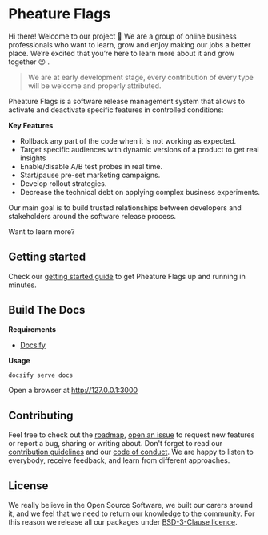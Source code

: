 # Pheature Flags

Hi there! Welcome to our project 👋 We are a group of online business professionals who want to learn, grow and enjoy
making our jobs a better place. We’re excited that you’re here to learn more about it and grow together 😉 .

> We are at early development stage, every contribution of every type will be welcome and properly attributed.

Pheature Flags is a software release management system that allows to activate and deactivate specific features in controlled conditions:

**Key Features**

* Rollback any part of the code when it is not working as expected.
* Target specific audiences with dynamic versions of a product to get real insights
* Enable/disable A/B test probes in real time.
* Start/pause pre-set marketing campaigns.
* Develop rollout strategies.
* Decrease the technical debt on applying complex business experiments.

Our main goal is to build trusted relationships between developers and stakeholders around the software release process.

Want to learn more?

## Getting started

Check our [getting started guide](/docs/getting-started) to get Pheature Flags up and running in minutes.

## Build The Docs

**Requirements**

* [Docsify](https://docsify.js.org/#/quickstart)

**Usage**

```bash
docsify serve docs
```

Open a browser at http://127.0.0.1:3000

## Contributing

Feel free to check out the [roadmap](https://github.com/pheature-flags/pheature-flags/issues/40), [open an issue](https://github.com/pheature-flags/pheature-flags/issues/new/choose) to request new features or report a bug, sharing or writing about. Don't forget to read
our [contribution guidelines](/CONTRIBUTING) and our [code of conduct](/CODE_OF_CONDUCT). We are happy to listen to everybody,
receive feedback, and learn from different approaches.

## License

We really believe in the Open Source Software, we built our carers around it, and we feel that we need to return our
knowledge to the community. For this reason we release all our packages under [BSD-3-Clause licence](/LICENSE.md). 
